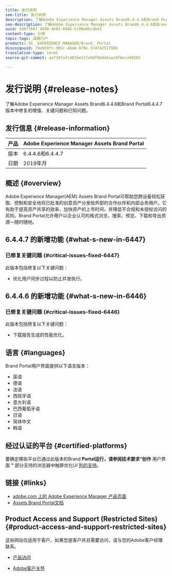 ```yaml
---
title: 发行说明
seo-title: 发行说明
description: 了解Adobe Experience Manager Assets Brand6.4.4.6和Brand Portal6.4.4.7版本中修复的增强、关键问题和已知问题。
seo-description: 了解Adobe Experience Manager Assets Brand6.4.4.6和Brand Portal6.4.4.7版本中修复的增强、关键问题和已知问题。
uuid: 3d6ffb6f-4608-4e83-8466-5c90e06cdb43
content-type: 引用
topic-tags: 品牌门户
products: SG_ EXPERIENCE MANAGER/Brand_ Portal
discoiquuid: 79ebb9fc-385c-48a8-979e-374f42517988
translation-type: tm+mt
source-git-commit: aa710fa7c482be517e9df0b0ddaac0fbeca90265

---
```



# 发行说明 {#release-notes}

了解Adobe Experience Manager Assets Brand6.4.4.6和Brand Portal6.4.4.7版本中修复的增强、关键问题和已知问题。

## 发行信息 {#release-information}

| 产品 | Adobe Experience Manager Assets Brand Portal |
|---|---|
| 版本 | 6.4.4.6和6.4.4.7 |
| 日期 | 2019年月 |

## 概述 {#overview}

Adobe Experience Manager(AEM) Assets Brand Portal可帮助您跨设备轻松获取、控制和安全地将已批准的创意资产分发给外部的合作伙伴和内部业务用户。它有助于提高资产共享的效率，加快资产的上市时间，并降低不合规和未授权访问的风险。Brand Portal允许用户以企业认可的格式浏览、搜索、预览、下载和导出资源—随时随地。

## 6.4.4.7 的新增功能 {#what-s-new-in-6447}

### 已修复关键问题 {#critical-issues-fixed-6447}

此版本包括修复以下关键问题：

* 优化用户同步过程以防止并发执行。

## 6.4.4.6 的新增功能 {#what-s-new-in-6446}

### 已修复关键问题 {#critical-issues-fixed-6446}

此版本包括修复以下关键问题：

* 下载报告生成的性能优化。

## 语言 {#languages}

Brand Portal用户界面提供以下语言版本：

* 英语
* 德语
* 法语
* 西班牙语
* 意大利语
* 巴西葡萄牙语
* 日语
* 简体中文
* 韩语

## 经过认证的平台 {#certified-platforms}

要确定哪些平台已通过此版本的Brand **Portal运行，请参阅技术要求“创作** 用户界面 **”** 部分支持的浏览器中触屏优化UI [列的支持](https://helpx.adobe.com/experience-manager/6-4/sites/deploying/using/technical-requirements.html)。

## 链接 {#links}

* [adobe.com 上的 Adobe Experience Manager 产品页面](http://www.adobe.com/in/marketing-cloud/experience-manager.html)
* [Assets Brand Portal文档](https://helpx.adobe.com/experience-manager/brand-portal/user-guide.html)

## Product Access and Support (Restricted Sites) {#product-access-and-support-restricted-sites}

这些网站仅适用于客户。如果您是客户并且需要访问，请与您的Adobe客户经理联系。

* [](https://daycare.day.com)[产品访问](https://login.marketing.adobe.com)

* [Adobe客户关怀](https://helpx.adobe.com/contact.html)
